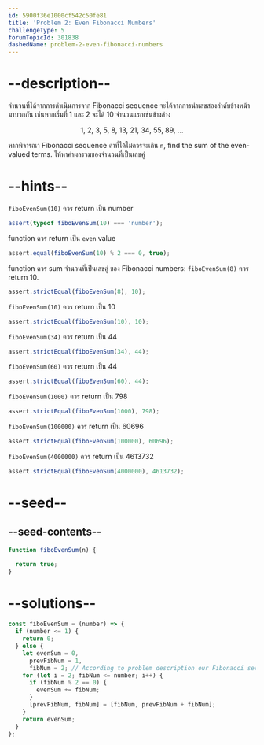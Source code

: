 ```yaml
---
id: 5900f36e1000cf542c50fe81
title: 'Problem 2: Even Fibonacci Numbers'
challengeType: 5
forumTopicId: 301838
dashedName: problem-2-even-fibonacci-numbers
---
```


# --description--

จำนวนที่ได้จากการดำเนินการจาก Fibonacci sequence จะได้จากการนำเลขสองลำดับข้างหน้ามาบวกกัน เช่นหากเริ่มที่ 1 และ 2 
จะได้ 10 จำนวนแรกเช่นข้างล่าง

<div style='text-align: center;'>1, 2, 3, 5, 8, 13, 21, 34, 55, 89, ...</div>

หากพิจารณา Fibonacci sequence ค่าที่ได้ไม่ควรจะเกิน `n`, find the sum of the even-valued terms.
ให้หาค่าผลรวมของจำนวนที่เป็นเลขคู่

# --hints--

`fiboEvenSum(10)` ควร return เป็น number

```js
assert(typeof fiboEvenSum(10) === 'number');
```

function ควร return เป็น `even` value

```js
assert.equal(fiboEvenSum(10) % 2 === 0, true);
```

function ควร sum จำนวนที่เป็นเลขคู่ ของ Fibonacci numbers: `fiboEvenSum(8)` ควร return 10.

```js
assert.strictEqual(fiboEvenSum(8), 10);
```

`fiboEvenSum(10)` ควร return เป็น 10

```js
assert.strictEqual(fiboEvenSum(10), 10);
```

`fiboEvenSum(34)` ควร return เป็น 44

```js
assert.strictEqual(fiboEvenSum(34), 44);
```

`fiboEvenSum(60)` ควร return เป็น 44

```js
assert.strictEqual(fiboEvenSum(60), 44);
```

`fiboEvenSum(1000)` ควร return เป็น 798

```js
assert.strictEqual(fiboEvenSum(1000), 798);
```

`fiboEvenSum(100000)` ควร return เป็น 60696

```js
assert.strictEqual(fiboEvenSum(100000), 60696);
```

`fiboEvenSum(4000000)` ควร return เป็น 4613732

```js
assert.strictEqual(fiboEvenSum(4000000), 4613732);
```

# --seed--

## --seed-contents--

```js
function fiboEvenSum(n) {

  return true;
}
```

# --solutions--

```js
const fiboEvenSum = (number) => {
  if (number <= 1) {
    return 0;
  } else {
    let evenSum = 0,
      prevFibNum = 1,
      fibNum = 2; // According to problem description our Fibonacci series starts with 1, 2
    for (let i = 2; fibNum <= number; i++) {
      if (fibNum % 2 == 0) {
        evenSum += fibNum;
      }
      [prevFibNum, fibNum] = [fibNum, prevFibNum + fibNum];
    }
    return evenSum;
  }
};
```
